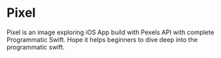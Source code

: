 # Pixel
Pixel is an image exploring iOS App build with Pexels API with complete Programmatic Swift. Hope it helps beginners to dive deep into the programmatic swift.
